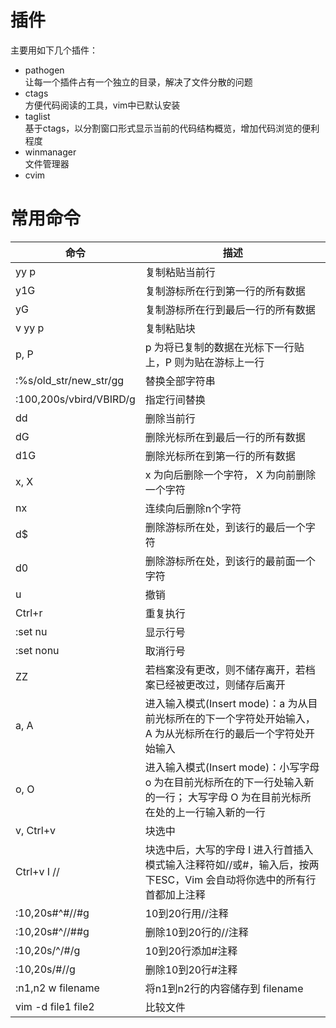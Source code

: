 # 插件

主要用如下几个插件：<br/>
* pathogen<br/>
让每一个插件占有一个独立的目录，解决了文件分散的问题<br/>
* ctags<br/>
方便代码阅读的工具，vim中已默认安装<br/>
* taglist<br/>
基于ctags，以分割窗口形式显示当前的代码结构概览，增加代码浏览的便利程度<br/>
* winmanager<br/>
文件管理器<br/>
* cvim<br/>

# 常用命令

| 命令 | 描述 |
| ------ | ------ |
| yy p | 复制粘贴当前行 |
| y1G | 复制游标所在行到第一行的所有数据 |
| yG | 复制游标所在行到最后一行的所有数据 |
| v yy p | 复制粘贴块 |
| p, P | p 为将已复制的数据在光标下一行贴上，P 则为贴在游标上一行 |
| :%s/old_str/new_str/gg | 替换全部字符串 |
| :100,200s/vbird/VBIRD/g | 指定行间替换 |
| dd | 删除当前行 |
| dG | 删除光标所在到最后一行的所有数据 |
| d1G | 删除光标所在到第一行的所有数据 |
| x, X | x 为向后删除一个字符， X 为向前删除一个字符 |
| nx | 连续向后删除n个字符 |
| d$ | 删除游标所在处，到该行的最后一个字符 |
| d0 | 删除游标所在处，到该行的最前面一个字符 |
| u | 撤销 |
| Ctrl+r | 重复执行 |
| :set nu | 显示行号 |
| :set nonu | 取消行号 |
| ZZ | 若档案没有更改，则不储存离开，若档案已经被更改过，则储存后离开 |
| a, A | 进入输入模式(Insert mode)：a 为从目前光标所在的下一个字符处开始输入，A 为从光标所在行的最后一个字符处开始输入 |
| o, O | 进入输入模式(Insert mode)：小写字母 o 为在目前光标所在的下一行处输入新的一行； 大写字母 O 为在目前光标所在处的上一行输入新的一行 |
| v, Ctrl+v | 块选中 |
| Ctrl+v I // | 块选中后，大写的字母 I 进入行首插入模式输入注释符如//或#，输入后，按两下ESC，Vim 会自动将你选中的所有行首都加上注释 |
| :10,20s#^#//#g | 10到20行用//注释 |
| :10,20s#^//##g | 删除10到20行的//注释 |
| :10,20s/^/#/g | 10到20行添加#注释 |
| :10,20s/#//g | 删除10到20行#注释 |
| :n1,n2 w filename | 将n1到n2行的内容储存到 filename  |
| vim -d file1 file2 | 比较文件 |
